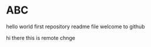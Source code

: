 # ABC
hello world 
first repository
 readme file 
 welcome to github
 
hi there this is remote chnge
